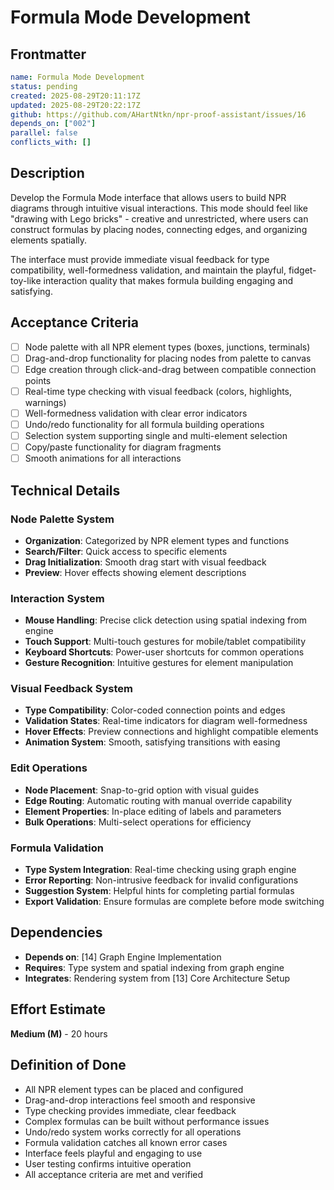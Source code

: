 # Formula Mode Development

## Frontmatter

```yaml
name: Formula Mode Development
status: pending
created: 2025-08-29T20:11:17Z
updated: 2025-08-29T20:22:17Z
github: https://github.com/AHartNtkn/npr-proof-assistant/issues/16
depends_on: ["002"]
parallel: false
conflicts_with: []
```

## Description

Develop the Formula Mode interface that allows users to build NPR diagrams through intuitive visual interactions. This mode should feel like "drawing with Lego bricks" - creative and unrestricted, where users can construct formulas by placing nodes, connecting edges, and organizing elements spatially.

The interface must provide immediate visual feedback for type compatibility, well-formedness validation, and maintain the playful, fidget-toy-like interaction quality that makes formula building engaging and satisfying.

## Acceptance Criteria

- [ ] Node palette with all NPR element types (boxes, junctions, terminals)
- [ ] Drag-and-drop functionality for placing nodes from palette to canvas
- [ ] Edge creation through click-and-drag between compatible connection points
- [ ] Real-time type checking with visual feedback (colors, highlights, warnings)
- [ ] Well-formedness validation with clear error indicators
- [ ] Undo/redo functionality for all formula building operations
- [ ] Selection system supporting single and multi-element selection
- [ ] Copy/paste functionality for diagram fragments
- [ ] Smooth animations for all interactions

## Technical Details

### Node Palette System
- **Organization**: Categorized by NPR element types and functions
- **Search/Filter**: Quick access to specific elements
- **Drag Initialization**: Smooth drag start with visual feedback
- **Preview**: Hover effects showing element descriptions

### Interaction System
- **Mouse Handling**: Precise click detection using spatial indexing from engine
- **Touch Support**: Multi-touch gestures for mobile/tablet compatibility
- **Keyboard Shortcuts**: Power-user shortcuts for common operations
- **Gesture Recognition**: Intuitive gestures for element manipulation

### Visual Feedback System
- **Type Compatibility**: Color-coded connection points and edges
- **Validation States**: Real-time indicators for diagram well-formedness
- **Hover Effects**: Preview connections and highlight compatible elements
- **Animation System**: Smooth, satisfying transitions with easing

### Edit Operations
- **Node Placement**: Snap-to-grid option with visual guides
- **Edge Routing**: Automatic routing with manual override capability
- **Element Properties**: In-place editing of labels and parameters
- **Bulk Operations**: Multi-select operations for efficiency

### Formula Validation
- **Type System Integration**: Real-time checking using graph engine
- **Error Reporting**: Non-intrusive feedback for invalid configurations
- **Suggestion System**: Helpful hints for completing partial formulas
- **Export Validation**: Ensure formulas are complete before mode switching

## Dependencies

- **Depends on**: [14] Graph Engine Implementation
- **Requires**: Type system and spatial indexing from graph engine
- **Integrates**: Rendering system from [13] Core Architecture Setup

## Effort Estimate

**Medium (M)** - 20 hours

## Definition of Done

- All NPR element types can be placed and configured
- Drag-and-drop interactions feel smooth and responsive
- Type checking provides immediate, clear feedback
- Complex formulas can be built without performance issues
- Undo/redo system works correctly for all operations
- Formula validation catches all known error cases
- Interface feels playful and engaging to use
- User testing confirms intuitive operation
- All acceptance criteria are met and verified
